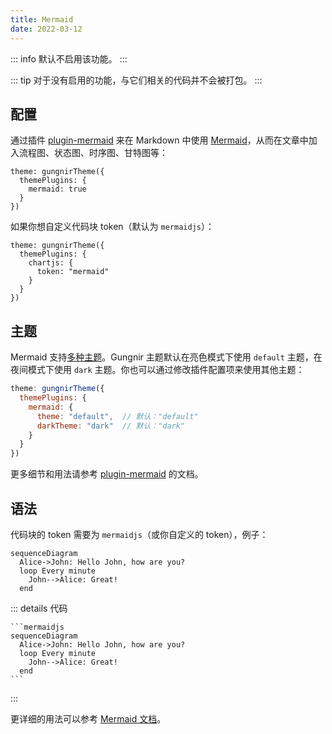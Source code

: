 ```yaml
---
title: Mermaid
date: 2022-03-12
---
```


::: info
默认不启用该功能。
:::

::: tip
对于没有启用的功能，与它们相关的代码并不会被打包。
:::


## 配置

通过插件 [plugin-mermaid](/zh/docs/plugins/mermaid/) 来在 Markdown 中使用 [Mermaid](https://mermaid-js.github.io)，从而在文章中加入流程图、状态图、时序图、甘特图等：

```js{3}
theme: gungnirTheme({
  themePlugins: {
    mermaid: true
  }
})
```

如果你想自定义代码块 token（默认为 `mermaidjs`）：

```js{4}
theme: gungnirTheme({
  themePlugins: {
    chartjs: {
      token: "mermaid"
    }
  }
})
```


## 主题

Mermaid 支持[多种主题](https://github.com/mermaid-js/mermaid/tree/develop/src/themes)。Gungnir 主题默认在亮色模式下使用 `default` 主题，在夜间模式下使用 `dark` 主题。你也可以通过修改插件配置项来使用其他主题：

```js
theme: gungnirTheme({
  themePlugins: {
    mermaid: {
      theme: "default",  // 默认："default"
      darkTheme: "dark"  // 默认："dark"
    }
  }
})
```

更多细节和用法请参考 [plugin-mermaid](/zh/docs/plugins/mermaid.html#配置项) 的文档。


## 语法

代码块的 token 需要为 `mermaidjs`（或你自定义的 token），例子：

```mermaidjs
sequenceDiagram
  Alice->John: Hello John, how are you?
  loop Every minute
    John-->Alice: Great!
  end
```

::: details 代码
~~~
```mermaidjs
sequenceDiagram
  Alice->John: Hello John, how are you?
  loop Every minute
    John-->Alice: Great!
  end
```
~~~
:::

更详细的用法可以参考 [Mermaid 文档](https://mermaid-js.github.io)。
